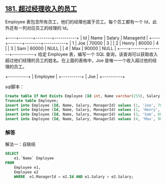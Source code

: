 ## [181. 超过经理收入的员工](https://leetcode-cn.com/problems/employees-earning-more-than-their-managers/)

Employee 表包含所有员工，他们的经理也属于员工。每个员工都有一个 Id，此外还有一列对应员工的经理的 Id。

+----+-------+--------+-----------+
| Id | Name  | Salary | ManagerId |
+----+-------+--------+-----------+
| 1  | Joe   | 70000  | 3         |
| 2  | Henry | 80000  | 4         |
| 3  | Sam   | 60000  | NULL      |
| 4  | Max   | 90000  | NULL      |
+----+-------+--------+-----------+
给定 Employee 表，编写一个 SQL 查询，该查询可以获取收入超过他们经理的员工的姓名。在上面的表格中，Joe 是唯一一个收入超过他的经理的员工。

+----------+
| Employee |
+----------+
| Joe      |
+----------+

sql脚本：

```sql
Create table If Not Exists Employee (Id int, Name varchar(255), Salary int, ManagerId int);
Truncate table Employee;
insert into Employee (Id, Name, Salary, ManagerId) values (1, 'Joe', 70000, 3);
insert into Employee (Id, Name, Salary, ManagerId) values (2, 'Henry', 80000, 4);
insert into Employee (Id, Name, Salary, ManagerId) values (3, 'Sam', 60000, NULL);
insert into Employee (Id, Name, Salary, ManagerId) values (4, 'Max', 90000, NULL);
```

### 解答

解法一：自联结

```sql
SELECT 
	e1.`Name` Employee 
FROM 
	Employee e1, 
	Employee e2
	WHERE  e1.ManagerId = e2.Id AND e1.Salary > e2.Salary;
```

